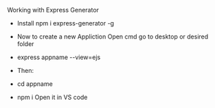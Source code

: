Working with Express Generator 
- Install
npm i express-generator -g

- Now to create a new Appliction
Open cmd go to desktop or desired folder
- express appname --view=ejs

- Then:
- cd appname
- npm i
Open it in VS code